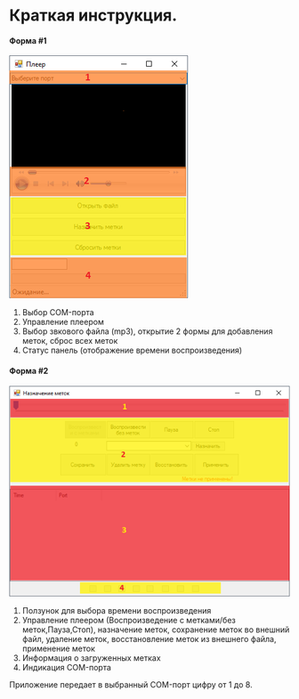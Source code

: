 <h1>Краткая инструкция.</h1>
<h4>Форма #1</h4>
<a id="image1"/>

![image1](https://raw.githubusercontent.com/vdpopov/Media-player-with-metks-for-Arduino/master/Media%20player%20with%20metks%20for%20Arduino/form1.png)
1. Выбор COM-порта
2. Управление плеером
3. Выбор звкового файла (mp3), открытие 2 формы для добавления меток, сброс всех меток
4. Статус панель (отображение времени воспроизведения)

<h4>Форма #2</h4>
<a id="image2"/>

![image2](https://raw.githubusercontent.com/vdpopov/Media-player-with-metks-for-Arduino/master/Media%20player%20with%20metks%20for%20Arduino/form2.png)
1. Ползунок для выбора времени воспроизведения
2. Управление плеером (Воспроизведение с метками/без меток,Пауза,Стоп), назначение меток, сохранение меток во внешний файл, удаление меток, восстановление меток из внешнего файла, применение меток 
3. Информация о загруженных метках
4. Индикация COM-порта

Приложение передает в выбранный COM-порт цифру от 1 до 8.
